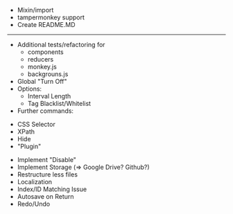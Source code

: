 - Mixin/import
- tampermonkey support
- Create README.MD

---

- Additional tests/refactoring for
  * components
  * reducers
  * monkey.js
  * backgrouns.js
- Global "Turn Off"
- Options:
  * Interval Length
  * Tag Blacklist/Whitelist
- Further commands:
 * CSS Selector
 * XPath
 * Hide
 * "Plugin"
- Implement "Disable"
- Implement Storage (=> Google Drive? Github?)
- Restructure less files
- Localization
- Index/ID Matching Issue
- Autosave on Return
- Redo/Undo
